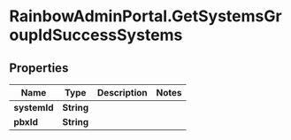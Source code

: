 # RainbowAdminPortal.GetSystemsGroupIdSuccessSystems

## Properties

Name | Type | Description | Notes
------------ | ------------- | ------------- | -------------
**systemId** | **String** |  | 
**pbxId** | **String** |  | 


